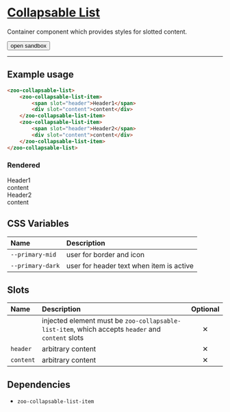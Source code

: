 # [Collapsable List](#collapsable-list)

Container component which provides styles for slotted content.

<zoo-button class="sandbox-btn">
	<button type="button" onclick="openSandbox('zoo-collapsable-list')">open sandbox</button>
</zoo-button>
<template id="zoo-collapsable-list-template">
	<form>
		<zoo-input>
			<label slot="label">--primary-mid CSS Custom Property</label>
			<input slot="input" type="color" data-type="css" data-cssname="--primary-mid">
		</zoo-input>
		<zoo-input>
			<label slot="label">--primary-dark CSS Custom Property</label>
			<input slot="input" type="color" data-type="css" data-cssname="--primary-dark">
		</zoo-input>
		<zoo-input>
			<label slot="label">Collapsable list item slot</label>
			<textarea slot="input" data-type="slot" data-slotname=""><zoo-collapsable-list-item>
	<span slot="header">Header1</span>
	<div slot="content">content</div>
</zoo-collapsable-list-item>
<zoo-collapsable-list-item>
	<span slot="header">Header1</span>
	<div slot="content">content</div>
</zoo-collapsable-list-item></textarea>
		</zoo-input>
		<h3>Rendered output</h3>
		<output>
<zoo-collapsable-list>
	<zoo-collapsable-list-item>
		<span slot="header">Header1</span>
		<div slot="content">content</div>
	</zoo-collapsable-list-item>
	<zoo-collapsable-list-item>
		<span slot="header">Header2</span>
		<div slot="content">content</div>
	</zoo-collapsable-list-item>
</zoo-collapsable-list>
		</output>
		<h3>HTML code</h3>
		<pre class=" language-html"><code></code></pre>
	</form>
</template>

***

## Example usage

```HTML
<zoo-collapsable-list>
	<zoo-collapsable-list-item>
		<span slot="header">Header1</span>
		<div slot="content">content</div>
	</zoo-collapsable-list-item>
	<zoo-collapsable-list-item>
		<span slot="header">Header2</span>
		<div slot="content">content</div>
	</zoo-collapsable-list-item>
</zoo-collapsable-list>
```

### Rendered

<zoo-collapsable-list>
	<zoo-collapsable-list-item>
		<span slot="header">Header1</span>
		<div slot="content">content</div>
	</zoo-collapsable-list-item>
	<zoo-collapsable-list-item>
		<span slot="header">Header2</span>
		<div slot="content">content</div>
	</zoo-collapsable-list-item>
</zoo-collapsable-list>

## CSS Variables

| **Name**         | **Description**                          |
| :--------------- | :--------------------------------------- |
| `--primary-mid`  | user for border and icon                 |
| `--primary-dark` | user for header text when item is active |

## Slots

| **Name**  | **Description**                                                                                  | **Optional** |
| :-------- | :----------------------------------------------------------------------------------------------- | :----------: |
|           | injected element must be `zoo-collapsable-list-item`, which accepts `header` and `content` slots |   &#10005;   |
| `header`  | arbitrary content                                                                                |   &#10005;   |
| `content` | arbitrary content                                                                                |   &#10005;   |

## Dependencies

- `zoo-collapsable-list-item`
